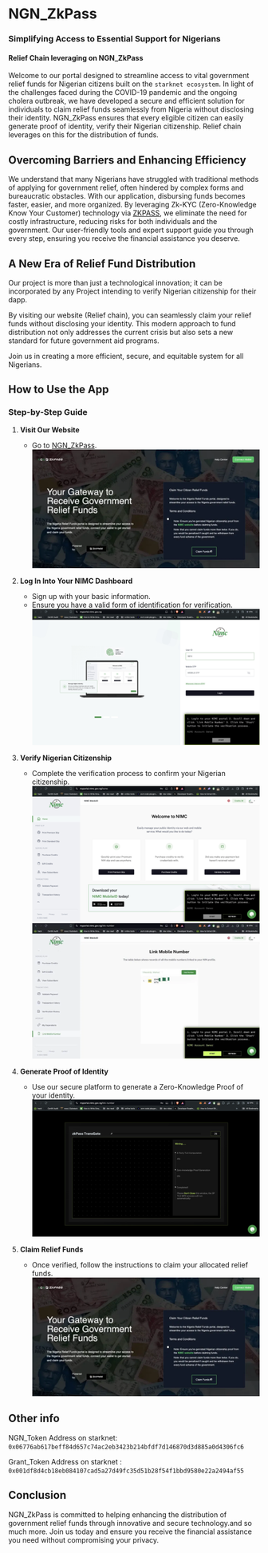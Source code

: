 # NGN_ZkPass

### Simplifying Access to Essential Support for Nigerians

#### Relief Chain leveraging on NGN_ZkPass

Welcome to our portal designed to streamline access to vital government relief funds for Nigerian citizens built on the `starknet ecosystem`. In light of the challenges faced during the COVID-19 pandemic and the ongoing cholera outbreak, we have developed a secure and efficient solution for individuals to claim relief funds seamlessly from Nigeria without disclosing their identity. NGN_ZkPass ensures that every eligible citizen can easily generate proof of identity, verify their Nigerian citizenship. Relief chain leverages on this for the distribution of funds.

## Overcoming Barriers and Enhancing Efficiency

We understand that many Nigerians have struggled with traditional methods of applying for government relief, often hindered by complex forms and bureaucratic obstacles. With our application, disbursing funds becomes faster, easier, and more organized. By leveraging Zk-KYC (Zero-Knowledge Know Your Customer) technology via [ZKPASS]("https://zkpass.org/"), we eliminate the need for costly infrastructure, reducing risks for both individuals and the government. Our user-friendly tools and expert support guide you through every step, ensuring you receive the financial assistance you deserve.

## A New Era of Relief Fund Distribution

Our project is more than just a technological innovation; it can be incorporated by any Project intending to verify Nigerian citizenship for their dapp.

By visiting our website (Relief chain), you can seamlessly claim your relief funds without disclosing your identity. This modern approach to fund distribution not only addresses the current crisis but also sets a new standard for future government aid programs.

Join us in creating a more efficient, secure, and equitable system for all Nigerians.

## How to Use the App

### Step-by-Step Guide

1. **Visit Our Website**

   - Go to [NGN_ZkPass](https://ngn-zk-fe.vercel.app/).
     ![Visit Website](1.webp)

2. **Log In Into Your NIMC Dashboard**

   - Sign up with your basic information.
   - Ensure you have a valid form of identification for verification.
     ![Log in to NIMC Account](2.webp)

3. **Verify Nigerian Citizenship**

   - Complete the verification process to confirm your Nigerian citizenship.
     ![Expected Front Page](3.webp)
     ![Clink on Link mobile Nunber](4.webp)

4. **Generate Proof of Identity**

   - Use our secure platform to generate a Zero-Knowledge Proof of your identity.
     ![Click on Start and and Generate Proof of Identity](5.webp)

5. **Claim Relief Funds**
   - Once verified, follow the instructions to claim your allocated relief funds.
     ![Claim Relief Funds](1.webp)

## Other info

NGN_Token Address on starknet: `0x06776ab617beff84d657c74ac2eb3423b214bfdf7d146870d3d885a0d4306fc6`

Grant_Token Address on starknet : `0x001df8d4cb18eb084107cad5a27d49fc35d51b28f54f1bbd9580e22a2494af55`

## Conclusion

NGN_ZkPass is committed to helping enhancing the distribution of government relief funds through innovative and secure technology.and so much more. Join us today and ensure you receive the financial assistance you need without compromising your privacy.
